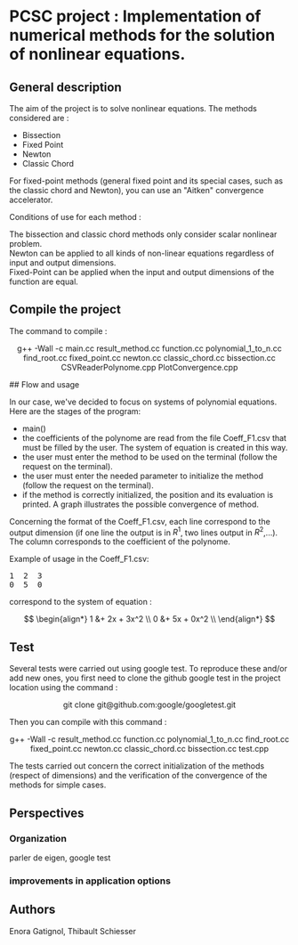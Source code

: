 # PCSC project : Implementation of numerical methods for the solution of nonlinear equations.

## General description
The aim of the project is to solve nonlinear equations. The methods considered are :
- Bissection
- Fixed Point
- Newton
- Classic Chord
  
For fixed-point methods (general fixed point and its special cases, such as the classic chord and Newton), you can use an "Aitken" convergence accelerator. 

Conditions of use for each method :

The bissection and classic chord methods only consider scalar nonlinear problem.\
Newton can be applied to all kinds of non-linear equations regardless of input and output dimensions.\
Fixed-Point can be applied when the input and output dimensions of the function are equal.

## Compile the project

The command to compile :
<p align="center">
  g++ -Wall -c main.cc result_method.cc function.cc polynomial_1_to_n.cc find_root.cc fixed_point.cc newton.cc classic_chord.cc bissection.cc CSVReaderPolynome.cpp PlotConvergence.cpp
</p>
## Flow and usage

In our case, we've decided to focus on systems of polynomial equations.
Here are the stages of the program:

- main()
- the coefficients of the polynome are read from the file Coeff_F1.csv that must be filled by the user. The system of equation is created in this way.
- the user must enter the method to be used on the terminal (follow the request on the terminal).
- the user must enter the needed parameter to initialize the method (follow the request on the terminal).
- if the method is correctly initialized, the position and its evaluation is printed. A graph illustrates the possible convergence of method.

Concerning the format of the Coeff_F1.csv, each line correspond to the output dimension (if one line the output is in $R^1$, two lines output in $R^2$,...). The column corresponds to the coefficient of the polynome.

Example of usage in the Coeff_F1.csv:

<pre>
1  2  3
0  5  0
</pre>

correspond to the system of equation :

$$
\begin{align*}
1 &+ 2x + 3x^2 \\
0 &+ 5x + 0x^2 \\
\end{align*}
$$
## Test
Several tests were carried out using google test. To reproduce these and/or add new ones, you first need to clone the github google test in the project location using the command :
<p align="center">
  git clone git@github.com:google/googletest.git
</p>
Then you can compile with this command :

<p align="center">
  g++ -Wall -c result_method.cc function.cc polynomial_1_to_n.cc find_root.cc fixed_point.cc newton.cc classic_chord.cc bissection.cc test.cpp
</p>

The tests carried out concern the correct initialization of the methods (respect of dimensions) and the verification of the convergence of the methods for simple cases.

## Perspectives

### Organization
parler de eigen, google test 
### improvements in application options


## Authors
Enora Gatignol, Thibault Schiesser

